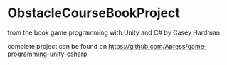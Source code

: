 # ObstacleCourseBookProject
 from the book game programming with Unity and C#
 by Casey Hardman
 
 complete project can be found on
 https://github.com/Apress/game-programming-unity-csharp
